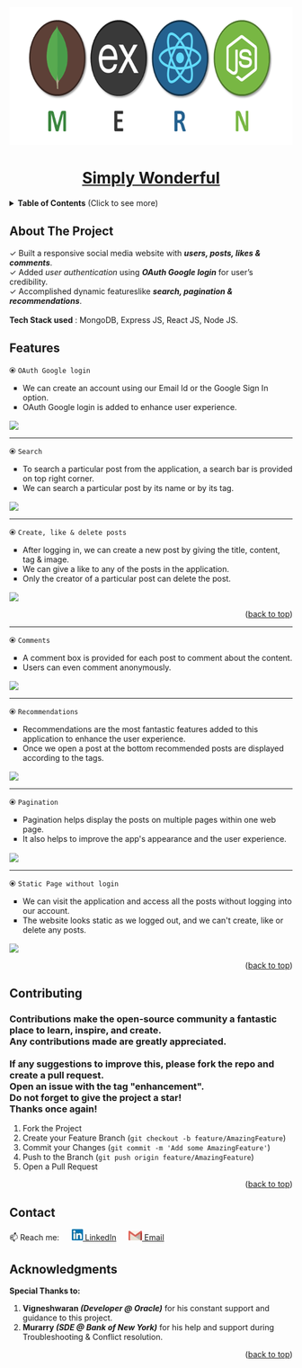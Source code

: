 <div id="top"></div>

<!-- PROJECT LOGO -->
<br />
<div align="center">
    <img src="https://github.com/Raja58/Calculator-JavaScript/blob/main/mern-stack.png" alt="Logo" width="678" height="245">
  </a>

  <h1 align="center"> <a href = "https://simplywonderful1728.herokuapp.com/posts">Simply Wonderful</a></h1>
</div>

<!-- TABLE OF CONTENTS -->

<details>
    <summary><b>Table of Contents</b> (Click to see more)</summary>
  <ol type = "a">
    <li> <a href="#about-the-project">About The Project</a> </li>
    <li> <a href="#features">Features</a> </li>
      <ol type = "i">
          <li> <a href="#login">OAuth Google login</a></li>
          <li> <a href="#search">Search</a></li>
          <li> <a href="#cld">Create, like & delete posts</a></li>
          <li> <a href="#comments">Comments</a></li>
          <li> <a href="#recommendations">Recommendations</a></li>
          <li> <a href="pagination">Pagination</a></li>
          <li> <a href="#withoutLogin">Static Page without login</a></li>
      </ol>
    <li><a href="#contributing">Contributing</a></li>
    <li><a href="#contact">Contact</a></li>
    <li><a href="#acknowledgments">Acknowledgments</a></li>
  </ol>
</details>


<div id="about-the-project"></div>

<!-- ABOUT THE PROJECT -->

## About The Project
<p>
✓ Built a responsive social media website with <b><i>users, posts, likes & comments</b></i>. <br>
✓ Added <i>user authentication</i> using <b><i>OAuth Google login</b></i> for user’s credibility. <br>
✓ Accomplished dynamic featureslike <b><i>search, pagination & recommendations</b></i>. <br><br>
<b>Tech Stack used</b> : MongoDB, Express JS, React JS, Node JS.
</p>
<div id="features"></div>

## Features
  
  <p>
    <div id="login"></div>
    
  &#10687; `OAuth Google login`
    <ul type = "square">
        <li>We can create an account using our Email Id or the Google Sign In option.</li>
        <li>OAuth Google login is added to enhance user experience.</li>
    </ul>
    <image src = "https://github.com/Raja58/Simply-Wonderful/blob/main/Images/Sign%20In.png" align="center">
    <hr>
    <div id="search"></div>
    
 &#10687; `Search`
    <ul type = "square">
        <li>To search a particular post from the application, a search bar is provided on top right corner.</li>
        <li>We can search a particular post by its name or by its tag.</li>
    </ul>
    <image src = "https://github.com/Raja58/Simply-Wonderful/blob/main/Images/Search.png" align="center">
  <hr>
        <div id="cld"></div>
        
 &#10687; `Create, like & delete posts`
    <ul type = "square">
        <li>After logging in, we can create a new post by giving the title, content, tag & image.</li>
        <li>We can give a like to any of the posts in the application.</li>
        <li>Only the creator of a particular post can delete the post.</li>
    </ul>
    <image src = "https://github.com/Raja58/Simply-Wonderful/blob/main/Images/Like%20%26%20Delete.png" align="center">
        <p align="right">(<a href="#top">back to top</a>)</p>
  <hr>
        <div id="comments"></div>
        
 &#10687; `Comments`
    <ul type = "square">
        <li>A comment box is provided for each post to comment about the content.</li>
        <li>Users can even comment anonymously.</li>
    </ul>
    <image src = "https://github.com/Raja58/Simply-Wonderful/blob/main/Images/Comments.png" align="center">
  <hr>
        <div id="recommendations"></div>
        
 &#10687; `Recommendations`
    <ul type = "square">
        <li>Recommendations are the most fantastic features added to this application to enhance the user experience.</li>
        <li>Once we open a post at the bottom recommended posts are displayed according to the tags.</li>
    </ul>
    <image src = "https://github.com/Raja58/Simply-Wonderful/blob/main/Images/Recommend.png" align="center">
  <hr>
        <div id="pagination"></div>
        
 &#10687; `Pagination`
    <ul type = "square">
        <li>Pagination helps display the posts on multiple pages within one web page.</li>
        <li>It also helps to improve the app's appearance and the user experience.</li>
    </ul>
    <image src = "https://github.com/Raja58/Simply-Wonderful/blob/main/Images/Pagination.png" align="center">
  <hr>
        <div id="withoutLogin"></div>
        
 &#10687; `Static Page without login`
    <ul type = "square">
        <li>We can visit the application and access all the posts without logging into our account.</li>
        <li>The website looks static as we logged out, and we can't create, like or delete any posts.</li>
    </ul>
    <image src = "https://github.com/Raja58/Simply-Wonderful/blob/main/Images/Logout.png" align="center">
</p>
   <p align="right">(<a href="#top">back to top</a>)</p>

<div id="contributing"></div>

<!-- CONTRIBUTING -->
## Contributing
<h3>
Contributions make the open-source community a fantastic place to learn, inspire, and create.
<br />
Any contributions made are greatly appreciated.
<br />
<br />
If any suggestions to improve this, please fork the repo and create a pull request.
<br />
Open an issue with the tag "enhancement".
<br />
Do not forget to give the project a star!
<br />
Thanks once again!
</h3>
  
1. Fork the Project
2. Create your Feature Branch (`git checkout -b feature/AmazingFeature`)
3. Commit your Changes (`git commit -m 'Add some AmazingFeature'`)
4. Push to the Branch (`git push origin feature/AmazingFeature`)
5. Open a Pull Request

<p align="right">(<a href="#top">back to top</a>)</p>

   <div id="contact"></div> 
    
## Contact

📫 Reach me: &emsp;
 [![Linkedin](https://github.com/Raja58/ProShop-eCommerce/blob/main/in.jpg) LinkedIn](https://www.linkedin.com/in/raja58) &emsp; [![Email](https://github.com/Raja58/ProShop-eCommerce/blob/main/mail.jpg) Email](mailto:rajadurainit@gmail.com)
          
<div id="acknowledgments"></div>

<!-- ACKNOWLEDGMENTS -->
## Acknowledgments
        
<p> <b>Special Thanks to:</b> </p>
   <ol>
    <li><b>Vigneshwaran <i>(Developer @ Oracle)</i></b> for his constant support and guidance to this project. </li>
    <li><b>Murarry <i>(SDE @ Bank of New York)</i></b> for his help and support during Troubleshooting & Conflict resolution.</li>
  </ol>

<p align="right">(<a href="#top">back to top</a>)</p>
